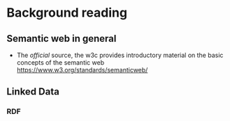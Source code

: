# Background reading

## Semantic web in general


* The _official_ source, the w3c provides introductory material on the basic concepts of the semantic web https://www.w3.org/standards/semanticweb/

## Linked Data

### RDF
